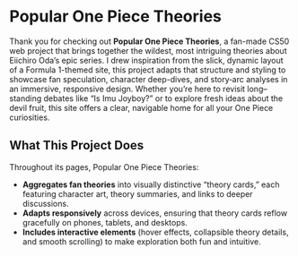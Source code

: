 # Popular One Piece Theories

Thank you for checking out **Popular One Piece Theories**, a fan-made CS50 web project that brings together the wildest, most intriguing theories about Eiichiro Oda’s epic series. I drew inspiration from the slick, dynamic layout of a Formula 1-themed site, this project adapts that structure and styling to showcase fan speculation, character deep-dives, and story‐arc analyses in an immersive, responsive design. Whether you’re here to revisit long–standing debates like “Is Imu Joyboy?” or to explore fresh ideas about the devil fruit, this site offers a clear, navigable home for all your One Piece curiosities.

## What This Project Does
Throughout its pages, Popular One Piece Theories:
- **Aggregates fan theories** into visually distinctive “theory cards,” each featuring character art, theory summaries, and links to deeper discussions.
- **Adapts responsively** across devices, ensuring that theory cards reflow gracefully on phones, tablets, and desktops.
- **Includes interactive elements** (hover effects, collapsible theory details, and smooth scrolling) to make exploration both fun and intuitive.

